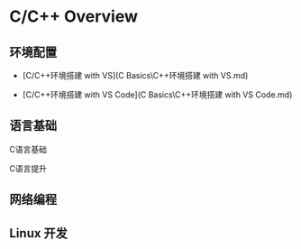 # C/C++ Overview

## 环境配置

- [C/C++环境搭建 with VS](C Basics\C++环境搭建 with VS.md)

- [C/C++环境搭建 with VS Code](C Basics\C++环境搭建 with VS Code.md)



## 语言基础

C语言基础

C语言提升



## 网络编程





## Linux 开发

